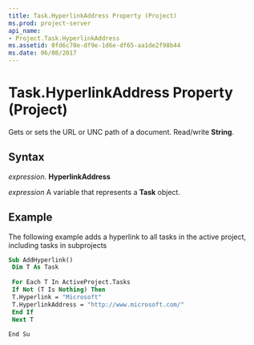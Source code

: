 ```yaml
---
title: Task.HyperlinkAddress Property (Project)
ms.prod: project-server
api_name:
- Project.Task.HyperlinkAddress
ms.assetid: 0fd6c70e-df9e-1d6e-df65-aa1de2f98b44
ms.date: 06/08/2017
---
```



# Task.HyperlinkAddress Property (Project)

Gets or sets the URL or UNC path of a document. Read/write **String**.


## Syntax

 _expression_. **HyperlinkAddress**

 _expression_ A variable that represents a **Task** object.


## Example

The following example adds a hyperlink to all tasks in the active project, including tasks in subprojects


```vb
Sub AddHyperlink() 
 Dim T As Task 
 
 For Each T In ActiveProject.Tasks 
 If Not (T Is Nothing) Then 
 T.Hyperlink = "Microsoft" 
 T.HyperlinkAddress = "http://www.microsoft.com/" 
 End If 
 Next T 
 
End Su
```


